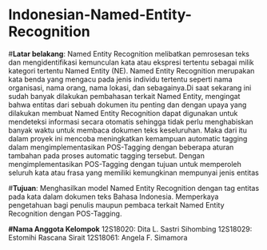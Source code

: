 # Indonesian-Named-Entity-Recognition
#**Latar belakang**:
Named Entity Recognition melibatkan pemrosesan teks dan mengidentifikasi kemunculan kata atau ekspresi tertentu sebagai milik kategori tertentu Named Entity (NE). Named Entity Recognition merupakan kata benda yang mengacu pada jenis individu tertentu seperti nama organisasi, nama orang, nama lokasi, dan sebagainya.Di saat sekarang ini sudah banyak dilakukan pembahasan terkait Named Entity, mengingat bahwa entitas dari sebuah dokumen itu penting dan dengan upaya yang dilakukan membuat Named Entity Recognition dapat digunakan untuk mendeteksi informasi secara otomatis sehingga tidak perlu menghabiskan banyak waktu untuk membaca dokumen teks keseluruhan. Maka dari itu dalam proyek ini mencoba meningkatkan kemampuan automatic tagging dalam mengimplementasikan POS-Tagging dengan beberapa aturan tambahan pada proses automatic tagging tersebut. Dengan mengimplementasikan POS-Tagging dengan tujuan untuk memperoleh seluruh kata atau frasa yang memiliki kemungkinan mempunyai jenis entitas 

#**Tujuan**:
Menghasilkan model Named Entity Recognition dengan tag entitas pada kata dalam dokumen teks Bahasa Indonesia. 
Memperkaya pengetahuan bagi penulis maupun pembaca terkait Named Entity Recognition dengan POS-Tagging.

**#Nama Anggota Kelompok**
12S18020: Dita L. Sastri Sihombing
12S18029: Estomihi Rascana Sirait
12S18061: Angela F. Simamora
